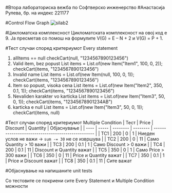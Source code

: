 #Втора лабораториска вежба по Софтверско инженерство
#Анастасија Рулева, бр. на индекс 221177

#Control Flow Graph
![silab2](https://github.com/user-attachments/assets/25270e52-cfa4-4930-b565-a5f3cdf5f889)


#Цикломатска комплексност
Цикломатската комплексност на овој код е 9. Ја пресметав со помош на формулите V(G) = E – N + 2
и V(G) = P + 1.

#Тест случаи според критериумот Every statement
1. allItems == null
    checkCart(null, "1234567890123456")
2. Valid item, bez popust
    List<Item> items = List.of(new Item("Item1", 100, 0, 2));
    checkCart(items, "1234567890123456")
3. Invalid name
    List<Item> items = List.of(new Item(null, 100, 0, 1));
    checkCart(items, "1234567890123456")
4. Item so popust, visoka cena
    List<Item> items = List.of(new Item("Item2", 350, 0.1, 1));
    checkCart(items, "1234567890123456")
5. Nevaliden karakter vo karticka
    List<Item> items = List.of(new Item("Item3", 50, 0, 1));
    checkCart(items, "12345678901234AB")
6. karticka e null
    List<Item> items = List.of(new Item("Item3", 50, 0, 1));
    checkCart(items, null)

#Тест случаи според критериумот Multiple Condition
    | Тест | Price | Discount | Quantity | Објаснување                                       |
    | ---- | ----- | -------- | -------- | ------------------------------------------------- |
    | TC1  | 200   | 0        | 1        | Ниеден услов не важи → `sum -= 30` не се извршува |
    | TC2  | 200   | 0        | 11       | Само Quantity > 10 важи                           |
    | TC3  | 200   | 0.1      | 1        | Само Discount > 0 важи                            |
    | TC4  | 200   | 0.1      | 11       | Discount и Quantity важат                         |
    | TC5  | 350   | 0        | 1        | Само Price > 300 важи                             |
    | TC6  | 350   | 0        | 11       | Price и Quantity важат                            |
    | TC7  | 350   | 0.1      | 1        | Price и Discount важат                            |
    | TC8  | 350   | 0.1      | 11       | Сите важат      

#Објаснување на напишаните unit tests

Со тестовите се покриени сите Every Statement и Multiple Condition можности
